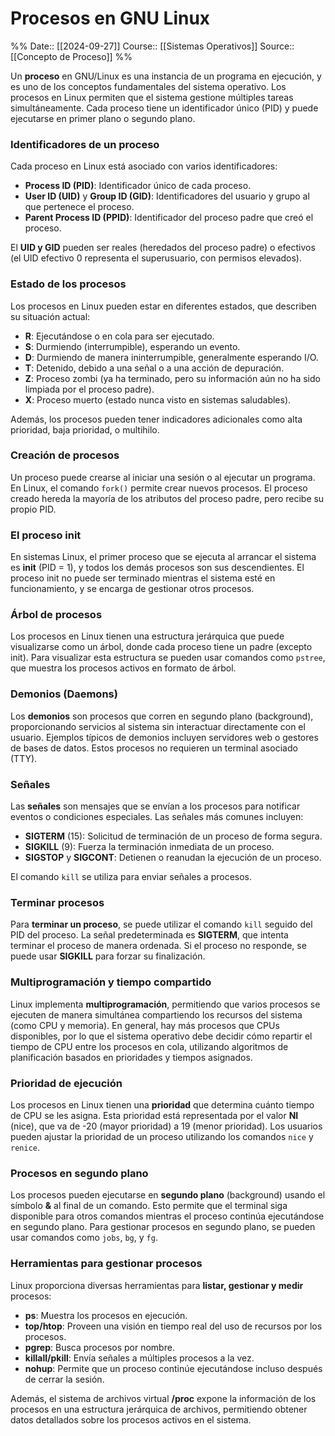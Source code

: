 # Procesos en GNU Linux

%%
Date:: [[2024-09-27]]
Course:: [[Sistemas Operativos]]
Source:: [[Concepto de Proceso]]
%%


Un **proceso** en GNU/Linux es una instancia de un programa en ejecución, y es uno de los conceptos fundamentales del sistema operativo. Los procesos en Linux permiten que el sistema gestione múltiples tareas simultáneamente. Cada proceso tiene un identificador único (PID) y puede ejecutarse en primer plano o segundo plano.

### Identificadores de un proceso

Cada proceso en Linux está asociado con varios identificadores:

- **Process ID (PID)**: Identificador único de cada proceso.
- **User ID (UID)** y **Group ID (GID)**: Identificadores del usuario y grupo al que pertenece el proceso.
- **Parent Process ID (PPID)**: Identificador del proceso padre que creó el proceso.

El **UID y GID** pueden ser reales (heredados del proceso padre) o efectivos (el UID efectivo 0 representa el superusuario, con permisos elevados).

### Estado de los procesos

Los procesos en Linux pueden estar en diferentes estados, que describen su situación actual:

- **R**: Ejecutándose o en cola para ser ejecutado.
- **S**: Durmiendo (interrumpible), esperando un evento.
- **D**: Durmiendo de manera ininterrumpible, generalmente esperando I/O.
- **T**: Detenido, debido a una señal o a una acción de depuración.
- **Z**: Proceso zombi (ya ha terminado, pero su información aún no ha sido limpiada por el proceso padre).
- **X**: Proceso muerto (estado nunca visto en sistemas saludables).

Además, los procesos pueden tener indicadores adicionales como alta prioridad, baja prioridad, o multihilo.

### Creación de procesos

Un proceso puede crearse al iniciar una sesión o al ejecutar un programa. En Linux, el comando `fork()` permite crear nuevos procesos. El proceso creado hereda la mayoría de los atributos del proceso padre, pero recibe su propio PID.

### El proceso init

En sistemas Linux, el primer proceso que se ejecuta al arrancar el sistema es **init** (PID = 1), y todos los demás procesos son sus descendientes. El proceso init no puede ser terminado mientras el sistema esté en funcionamiento, y se encarga de gestionar otros procesos.

### Árbol de procesos

Los procesos en Linux tienen una estructura jerárquica que puede visualizarse como un árbol, donde cada proceso tiene un padre (excepto init). Para visualizar esta estructura se pueden usar comandos como `pstree`, que muestra los procesos activos en formato de árbol.

### Demonios (Daemons)

Los **demonios** son procesos que corren en segundo plano (background), proporcionando servicios al sistema sin interactuar directamente con el usuario. Ejemplos típicos de demonios incluyen servidores web o gestores de bases de datos. Estos procesos no requieren un terminal asociado (TTY).

### Señales

Las **señales** son mensajes que se envían a los procesos para notificar eventos o condiciones especiales. Las señales más comunes incluyen:

- **SIGTERM** (15): Solicitud de terminación de un proceso de forma segura.
- **SIGKILL** (9): Fuerza la terminación inmediata de un proceso.
- **SIGSTOP** y **SIGCONT**: Detienen o reanudan la ejecución de un proceso.

El comando `kill` se utiliza para enviar señales a procesos.

### Terminar procesos

Para **terminar un proceso**, se puede utilizar el comando `kill` seguido del PID del proceso. La señal predeterminada es **SIGTERM**, que intenta terminar el proceso de manera ordenada. Si el proceso no responde, se puede usar **SIGKILL** para forzar su finalización.

### Multiprogramación y tiempo compartido

Linux implementa **multiprogramación**, permitiendo que varios procesos se ejecuten de manera simultánea compartiendo los recursos del sistema (como CPU y memoria). En general, hay más procesos que CPUs disponibles, por lo que el sistema operativo debe decidir cómo repartir el tiempo de CPU entre los procesos en cola, utilizando algoritmos de planificación basados en prioridades y tiempos asignados.

### Prioridad de ejecución

Los procesos en Linux tienen una **prioridad** que determina cuánto tiempo de CPU se les asigna. Esta prioridad está representada por el valor **NI** (nice), que va de -20 (mayor prioridad) a 19 (menor prioridad). Los usuarios pueden ajustar la prioridad de un proceso utilizando los comandos `nice` y `renice`.

### Procesos en segundo plano

Los procesos pueden ejecutarse en **segundo plano** (background) usando el símbolo **&** al final de un comando. Esto permite que el terminal siga disponible para otros comandos mientras el proceso continúa ejecutándose en segundo plano. Para gestionar procesos en segundo plano, se pueden usar comandos como `jobs`, `bg`, y `fg`.

### Herramientas para gestionar procesos

Linux proporciona diversas herramientas para **listar, gestionar y medir** procesos:

- **ps**: Muestra los procesos en ejecución.
- **top/htop**: Proveen una visión en tiempo real del uso de recursos por los procesos.
- **pgrep**: Busca procesos por nombre.
- **killall/pkill**: Envía señales a múltiples procesos a la vez.
- **nohup**: Permite que un proceso continúe ejecutándose incluso después de cerrar la sesión.

Además, el sistema de archivos virtual **/proc** expone la información de los procesos en una estructura jerárquica de archivos, permitiendo obtener datos detallados sobre los procesos activos en el sistema.